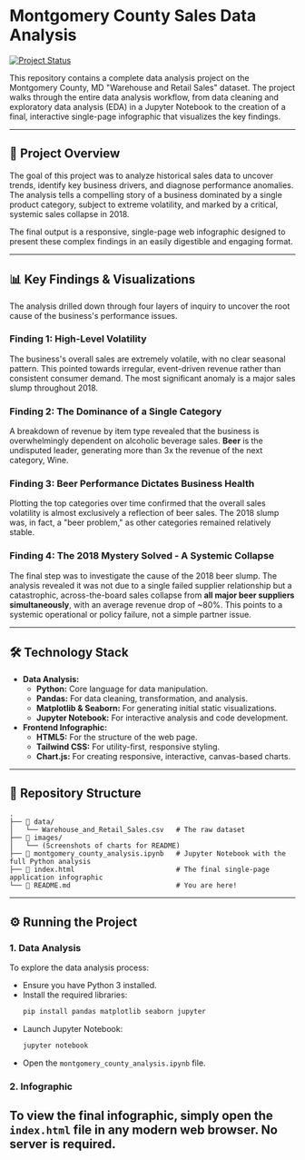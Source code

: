 # Montgomery County Sales Data Analysis

[![Project Status](https://img.shields.io/badge/Status-Completed-blue?style=for-the-badge)]()

This repository contains a complete data analysis project on the Montgomery County, MD "Warehouse and Retail Sales" dataset. The project walks through the entire data analysis workflow, from data cleaning and exploratory data analysis (EDA) in a Jupyter Notebook to the creation of a final, interactive single-page infographic that visualizes the key findings.

---

## 🚀 Project Overview

The goal of this project was to analyze historical sales data to uncover trends, identify key business drivers, and diagnose performance anomalies. The analysis tells a compelling story of a business dominated by a single product category, subject to extreme volatility, and marked by a critical, systemic sales collapse in 2018.

The final output is a responsive, single-page web infographic designed to present these complex findings in an easily digestible and engaging format.

---

## 📊 Key Findings & Visualizations

The analysis drilled down through four layers of inquiry to uncover the root cause of the business's performance issues.

### Finding 1: High-Level Volatility
The business's overall sales are extremely volatile, with no clear seasonal pattern. This pointed towards irregular, event-driven revenue rather than consistent consumer demand. The most significant anomaly is a major sales slump throughout 2018.

### Finding 2: The Dominance of a Single Category
A breakdown of revenue by item type revealed that the business is overwhelmingly dependent on alcoholic beverage sales. **Beer** is the undisputed leader, generating more than 3x the revenue of the next category, Wine.

### Finding 3: Beer Performance Dictates Business Health
Plotting the top categories over time confirmed that the overall sales volatility is almost exclusively a reflection of beer sales. The 2018 slump was, in fact, a "beer problem," as other categories remained relatively stable.

### Finding 4: The 2018 Mystery Solved - A Systemic Collapse
The final step was to investigate the cause of the 2018 beer slump. The analysis revealed it was not due to a single failed supplier relationship but a catastrophic, across-the-board sales collapse from **all major beer suppliers simultaneously**, with an average revenue drop of ~80%. This points to a systemic operational or policy failure, not a simple partner issue.

---

## 🛠️ Technology Stack

* **Data Analysis:**
    * **Python:** Core language for data manipulation.
    * **Pandas:** For data cleaning, transformation, and analysis.
    * **Matplotlib & Seaborn:** For generating initial static visualizations.
    * **Jupyter Notebook:** For interactive analysis and code development.
* **Frontend Infographic:**
    * **HTML5:** For the structure of the web page.
    * **Tailwind CSS:** For utility-first, responsive styling.
    * **Chart.js:** For creating responsive, interactive, canvas-based charts.

---

## 📂 Repository Structure

```
.
├── 📁 data/
│   └── Warehouse_and_Retail_Sales.csv   # The raw dataset
├── 📁 images/
│   └── (Screenshots of charts for README)
├── 📄 montgomery_county_analysis.ipynb   # Jupyter Notebook with the full Python analysis
├── 📄 index.html                         # The final single-page application infographic
└── 📄 README.md                          # You are here!
```

---

## ⚙️ Running the Project

### 1. Data Analysis
To explore the data analysis process:
* Ensure you have Python 3 installed.
* Install the required libraries:
    ```bash
    pip install pandas matplotlib seaborn jupyter
    ```
* Launch Jupyter Notebook:
    ```bash
    jupyter notebook
    ```
* Open the `montgomery_county_analysis.ipynb` file.

### 2. Infographic
To view the final infographic, simply open the `index.html` file in any modern web browser. No server is required.
---

